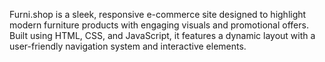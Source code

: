Furni.shop is a sleek, responsive e-commerce site designed to highlight modern furniture products with engaging visuals and promotional offers. Built using HTML, CSS, and JavaScript, it features a dynamic layout with a user-friendly navigation system and interactive elements.
